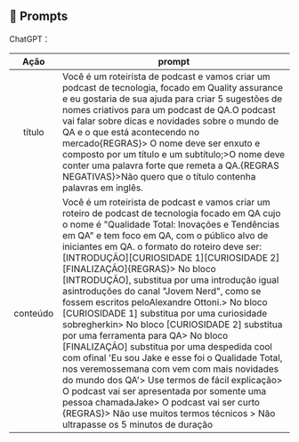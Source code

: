 ## 🧠 Prompts


ChatGPT：

|   Ação   | prompt                                                                                                                                                                                                                                                                         |
| :------: | ------------------------------------------------------------------------------------------------------------------------------------------------------------------------------------------------------------------------------------------------------------------------------ |
|  título  | Você é um roteirista de podcast e vamos criar um podcast de tecnologia, focado em Quality assurance e eu gostaria de sua ajuda para criar 5 sugestões de nomes criativos para um podcast de QA.O podcast vai falar sobre dicas e novidades sobre o mundo de QA e o que está acontecendo no mercado{REGRAS}> O nome deve ser enxuto e composto por um título e um subtítulo;>O nome deve conter uma palavra forte que remeta a QA.{REGRAS NEGATIVAS}>Não quero que o título contenha palavras em inglês.                                                        |
| conteúdo | Você é um roteirista de podcast e vamos criar um roteiro de podcast de tecnologia focado em QA cujo o nome é "Qualidade Total: Inovações e Tendências em QA" e tem foco em QA, com o público alvo de iniciantes em QA. o formato do roteiro deve ser: [INTRODUÇÃO][CURIOSIDADE 1][CURIOSIDADE 2][FINALIZAÇÃO]{REGRAS}> No bloco [INTRODUÇÃO], substitua por uma introdução igual asintroduções do canal "Jovem Nerd", como se fossem escritos peloAlexandre Ottoni.> No bloco [CURIOSIDADE 1] substitua por uma curiosidade sobregherkin> No bloco [CURIOSIDADE 2] substitua por uma ferramenta para QA> No bloco [FINALIZAÇÃO] substitua por uma despedida cool com ofinal 'Eu sou Jake e esse foi o Qualidade Total, nos veremossemana com vem com mais novidades do mundo dos QA'> Use termos de fácil explicação> O podcast vai ser apresentada por somente uma pessoa chamadaJake> O podcast vai ser curto {REGRAS}> Não use muitos termos técnicos > Não ultrapasse os 5 minutos de duração|

